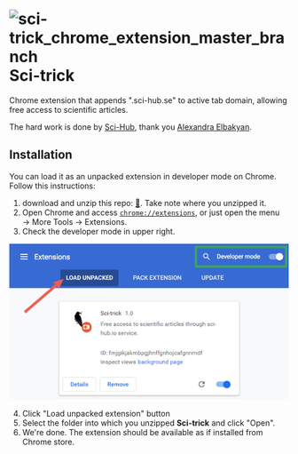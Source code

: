 ![sci-trick_chrome_extension_master_branch](https://cloud.githubusercontent.com/assets/4891848/13199382/73e1eb08-d824-11e5-9bc1-1e59d0a2df3e.png)Sci-trick
==========

Chrome extension that appends ".sci-hub.se" to active tab domain, allowing free access to scientific articles.

The hard work is done by [Sci-Hub], thank you [Alexandra Elbakyan].



## Installation

You can load it as an unpacked extension in developer mode on Chrome. Follow this instructions:

1. download and unzip this repo: [📇]. Take note where you unzipped it.
2. Open Chrome and access [`chrome://extensions`], or just open the menu → More Tools → Extensions.
3. Check the developer mode in upper right.

<p align="center">
  <img src="https://github.com/hamdiBh/sci-trick/blob/master/assets/load_extension.png?raw=true" alt=""/>
</p>

4. Click "Load unpacked extension" button
5. Select the folder into which you unzipped **Sci-trick** and click "Open".
6. We're done. The extension should be available as if installed from Chrome store.

[Sci-Hub]:http://sci-hub.se
[`chrome://extensions`]:chrome://extensions
[📇]:https://github.com/hamdiBh/sci-trick/archive/master.zip
[Alexandra Elbakyan]:https://sci-hub.se/alexandra
